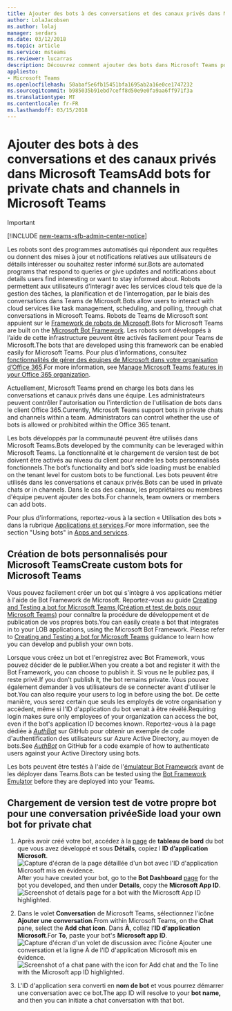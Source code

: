 ```yaml
---
title: Ajouter des bots à des conversations et des canaux privés dans Microsoft Teams
author: LolaJacobsen
ms.author: lolaj
manager: serdars
ms.date: 03/12/2018
ms.topic: article
ms.service: msteams
ms.reviewer: lucarras
description: Découvrez comment ajouter des bots dans Microsoft Teams pour des conversations et des canaux privés, créer des bots personnalisés et charger une version test de votre propre bot pour une conversation privée.
appliesto:
- Microsoft Teams
ms.openlocfilehash: 50abaf5e6fb15451bfa1695ab2a16e0ce1747232
ms.sourcegitcommit: b985035b91ebd7ceff8d50e9e0fa9aa6ff971f3a
ms.translationtype: MT
ms.contentlocale: fr-FR
ms.lasthandoff: 03/15/2018
---
```

<a name="add-bots-for-private-chats-and-channels-in-microsoft-teams"></a><span data-ttu-id="0d658-103">Ajouter des bots à des conversations et des canaux privés dans Microsoft Teams</span><span class="sxs-lookup"><span data-stu-id="0d658-103">Add bots for private chats and channels in Microsoft Teams</span></span>
==========================================================
> [!IMPORTANT]
> [!INCLUDE [new-teams-sfb-admin-center-notice](includes/new-teams-sfb-admin-center-notice.md)]

<span data-ttu-id="0d658-104">Les robots sont des programmes automatisés qui répondent aux requêtes ou donnent des mises à jour et notifications relatives aux utilisateurs de détails intéresser ou souhaitez rester informé sur.</span><span class="sxs-lookup"><span data-stu-id="0d658-104">Bots are automated programs that respond to queries or give updates and notifications about details users find interesting or want to stay informed about.</span></span> <span data-ttu-id="0d658-105">Robots permettent aux utilisateurs d’interagir avec les services cloud tels que de la gestion des tâches, la planification et de l’interrogation, par le biais des conversations dans Teams de Microsoft.</span><span class="sxs-lookup"><span data-stu-id="0d658-105">Bots allow users to interact with cloud services like task management, scheduling, and polling, through chat conversations in Microsoft Teams.</span></span> <span data-ttu-id="0d658-106">Robots de Teams de Microsoft sont appuient sur le [Framework de robots de Microsoft](https://go.microsoft.com/fwlink/?linkid=854370).</span><span class="sxs-lookup"><span data-stu-id="0d658-106">Bots for Microsoft Teams are built on the [Microsoft Bot Framework](https://go.microsoft.com/fwlink/?linkid=854370).</span></span> <span data-ttu-id="0d658-107">Les robots sont développés à l’aide de cette infrastructure peuvent être activés facilement pour Teams de Microsoft.</span><span class="sxs-lookup"><span data-stu-id="0d658-107">The bots that are developed using this framework can be enabled easily for Microsoft Teams.</span></span> <span data-ttu-id="0d658-108">Pour plus d’informations, consultez [fonctionnalités de gérer des équipes de Microsoft dans votre organisation d’Office 365](enable-features-office-365.md).</span><span class="sxs-lookup"><span data-stu-id="0d658-108">For more information, see [Manage Microsoft Teams features in your Office 365 organization](enable-features-office-365.md).</span></span>

<span data-ttu-id="0d658-p102">Actuellement, Microsoft Teams prend en charge les bots dans les conversations et canaux privés dans une équipe. Les administrateurs peuvent contrôler l'autorisation ou l'interdiction de l'utilisation de bots dans le client Office 365.<span id="_T-Bot" class="anchor"></span></span><span class="sxs-lookup"><span data-stu-id="0d658-p102">Currently, Microsoft Teams support bots in private chats and channels within a team. Administrators can control whether the use of bots is allowed or prohibited within the Office 365 tenant.<span id="_T-Bot" class="anchor"></span></span></span>

<span data-ttu-id="0d658-111">Les bots développés par la communauté peuvent être utilisés dans Microsoft Teams.</span><span class="sxs-lookup"><span data-stu-id="0d658-111">Bots developed by the community can be leveraged within Microsoft Teams.</span></span> <span data-ttu-id="0d658-112">La fonctionnalité et le chargement de version test de bot doivent être activés au niveau du client pour rendre les bots personnalisés fonctionnels.</span><span class="sxs-lookup"><span data-stu-id="0d658-112">The bot’s functionality and bot’s side loading must be enabled on the tenant level for custom bots to be functional.</span></span> <span data-ttu-id="0d658-113">Les bots peuvent être utilisés dans les conversations et canaux privés.</span><span class="sxs-lookup"><span data-stu-id="0d658-113">Bots can be used in private chats or in channels.</span></span> <span data-ttu-id="0d658-114">Dans le cas des canaux, les propriétaires ou membres d'équipe peuvent ajouter des bots.</span><span class="sxs-lookup"><span data-stu-id="0d658-114">For channels, team owners or members can add bots.</span></span>

<span data-ttu-id="0d658-115">Pour plus d'informations, reportez-vous à la section « Utilisation des bots » dans la rubrique [Applications et services](https://support.office.com/article/Apps-and-services-cc1fba57-9900-4634-8306-2360a40c665b).</span><span class="sxs-lookup"><span data-stu-id="0d658-115">For more information, see the section "Using bots" in [Apps and services](https://support.office.com/article/Apps-and-services-cc1fba57-9900-4634-8306-2360a40c665b).</span></span> 




<a name="create-custom-bots-for-microsoft-teams"></a><span data-ttu-id="0d658-116">Création de bots personnalisés pour Microsoft Teams</span><span class="sxs-lookup"><span data-stu-id="0d658-116">Create custom bots for Microsoft Teams</span></span>
--------------------------------------

<span data-ttu-id="0d658-p104">Vous pouvez facilement créer un bot qui s'intègre à vos applications métier à l'aide de Bot Framework de Microsoft. Reportez-vous au guide [Creating and Testing a bot for Microsoft Teams (Création et test de bots pour Microsoft Teams)](https://go.microsoft.com/fwlink/?linkid=854371) pour connaître la procédure de développement et de publication de vos propres bots.</span><span class="sxs-lookup"><span data-stu-id="0d658-p104">You can easily create a bot that integrates in to your LOB applications, using the Microsoft Bot Framework. Please refer to [Creating and Testing a bot for Microsoft Teams](https://go.microsoft.com/fwlink/?linkid=854371) guidance to learn how you can develop and publish your own bots.</span></span>

<span data-ttu-id="0d658-119">Lorsque vous créez un bot et l'enregistrez avec Bot Framework, vous pouvez décider de le publier.</span><span class="sxs-lookup"><span data-stu-id="0d658-119">When you create a bot and register it with the Bot Framework, you can choose to publish it.</span></span> <span data-ttu-id="0d658-120">Si vous ne le publiez pas, il reste privé.</span><span class="sxs-lookup"><span data-stu-id="0d658-120">If you don't publish it, the bot remains private.</span></span> <span data-ttu-id="0d658-121">Vous pouvez également demander à vos utilisateurs de se connecter avant d'utiliser le bot.</span><span class="sxs-lookup"><span data-stu-id="0d658-121">You can also require your users to log in before using the bot.</span></span> <span data-ttu-id="0d658-122">De cette manière, vous serez certain que seuls les employés de votre organisation y accèdent, même si l'ID d'application du bot venait à être révélé.</span><span class="sxs-lookup"><span data-stu-id="0d658-122">Requiring login makes sure only employees of your organization can access the bot, even if the bot's application ID becomes known.</span></span> <span data-ttu-id="0d658-123">Reportez-vous à la page dédiée à [*AuthBot*](https://go.microsoft.com/fwlink/?linkid=854372) sur GitHub pour obtenir un exemple de code d'authentification des utilisateurs sur Azure Active Directory, au moyen de bots.</span><span class="sxs-lookup"><span data-stu-id="0d658-123">See [*AuthBot*](https://go.microsoft.com/fwlink/?linkid=854372) on GitHub for a code example of how to authenticate users against your Active Directory using bots.</span></span>

<span data-ttu-id="0d658-124">Les bots peuvent être testés à l'aide de l'[émulateur Bot Framework](https://go.microsoft.com/fwlink/?linkid=854373) avant de les déployer dans Teams.</span><span class="sxs-lookup"><span data-stu-id="0d658-124">Bots can be tested using the [Bot Framework Emulator](https://go.microsoft.com/fwlink/?linkid=854373) before they are deployed into your Teams.</span></span>

<a name="side-load-your-own-bot-for-private-chat"></a><span data-ttu-id="0d658-125">Chargement de version test de votre propre bot pour une conversation privée</span><span class="sxs-lookup"><span data-stu-id="0d658-125">Side load your own bot for private chat</span></span>
---------------------------------------

1.  <span data-ttu-id="0d658-126">Après avoir créé votre bot, accédez à la [page](https://go.microsoft.com/fwlink/?linkid=854374) de **tableau de bord** du bot que vous avez développé et sous **Détails**, copiez l **ID d’application Microsoft**.![Capture d'écran de la page détaillée d'un bot avec l'ID d'application Microsoft mis en évidence.](media/Add_bots_for_private_chats_and_channels_in_Microsoft_Teams_image5.png)</span><span class="sxs-lookup"><span data-stu-id="0d658-126">After you have created your bot, go to the **Bot Dashboard** [page](https://go.microsoft.com/fwlink/?linkid=854374) for the bot you developed, and then under **Details**, copy the **Microsoft App ID**.![Screenshot of details page for a bot with the Microsoft App ID highlighted.](media/Add_bots_for_private_chats_and_channels_in_Microsoft_Teams_image5.png)</span></span> 



2.  <span data-ttu-id="0d658-127">Dans le volet **Conversation** de Microsoft Teams, sélectionnez l'icône **Ajouter une conversation**.</span><span class="sxs-lookup"><span data-stu-id="0d658-127">From within Microsoft Teams, on the **Chat** pane, select the **Add chat icon**.</span></span> <span data-ttu-id="0d658-128">Dans **À**, collez l’**ID d’application Microsoft**.</span><span class="sxs-lookup"><span data-stu-id="0d658-128">For **To**, paste your bot's **Microsoft app ID**.</span></span> <span data-ttu-id="0d658-129">![Capture d'écran d'un volet de discussion avec l'icône Ajouter une conversation et la ligne À de l'ID d'application Microsoft mis en évidence.](media/Add_bots_for_private_chats_and_channels_in_Microsoft_Teams_image6.png)</span><span class="sxs-lookup"><span data-stu-id="0d658-129">![Screenshot of a chat pane with the icon for Add chat and the To line with the Microsoft app ID highlighted.](media/Add_bots_for_private_chats_and_channels_in_Microsoft_Teams_image6.png)</span></span>



3.  <span data-ttu-id="0d658-130">L'ID d'application sera converti en **nom de bot** et vous pourrez démarrer une conversation avec ce bot.</span><span class="sxs-lookup"><span data-stu-id="0d658-130">The app ID will resolve to your **bot name,** and then you can initiate a chat conversation with that bot.</span></span>
